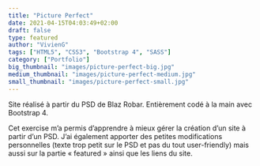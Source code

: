 ```yaml
---
title: "Picture Perfect"
date: 2021-04-15T04:03:49+02:00
draft: false
type: featured
author: "VivienG"
tags: ["HTML5", "CSS3", "Bootstrap 4", "SASS"]
category: ["Portfolio"]
big_thumbnail: "images/picture-perfect-big.jpg"
medium_thumbnail: "images/picture-perfect-medium.jpg"
small_thumbnail: "images/picture-perfect-small.jpg"
---
```


Site réalisé à partir du PSD de Blaz Robar. Entièrement codé à la main avec Bootstrap 4.

Cet exercise m’a permis d’apprendre à mieux gérer la création d’un site à partir d’un PSD. J’ai également apporter des petites modifications personnelles (texte trop petit sur le PSD et pas du tout user-friendly) mais aussi sur la partie « featured » ainsi que les liens du site.